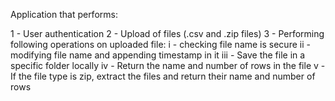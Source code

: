 Application that performs:

1 - User authentication 
2 - Upload of files (.csv and .zip files)
3 - Performing following operations on uploaded file:
 i - checking file name is secure
 ii - modifying file name and appending timestamp in it
 iii - Save the file in a specific folder locally
 iv - Return the name and number of rows in the file
 v - If the file type is zip, extract the files and return their name and number of rows
